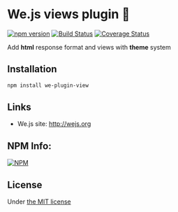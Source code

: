 # We.js views plugin :page_facing_up:

[![npm version](https://badge.fury.io/js/we-plugin-view.svg)](https://badge.fury.io/js/we-plugin-view) [![Build Status](https://travis-ci.org/wejs/we-plugin-view.svg?branch=master)](https://travis-ci.org/wejs/we-plugin-view) [![Coverage Status](https://coveralls.io/repos/github/wejs/we-plugin-view/badge.svg?branch=master)](https://coveralls.io/github/wejs/we-plugin-view?branch=master)

Add **html** response format and views with **theme** system

## Installation

```sh
npm install we-plugin-view
```

## Links

- We.js site: http://wejs.org

## NPM Info:

[![NPM](https://nodei.co/npm/we-plugin-view.png?downloads=true&downloadRank=true&stars=true)](https://nodei.co/npm/we-plugin-view/)

## License

Under [the MIT license](https://github.com/wejs/we-core/blob/master/LICENSE.md)